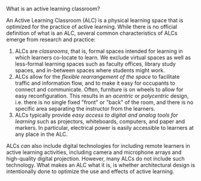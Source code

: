 What is an active learning classroom? 

An Active Learning Classroom (ALC) is a physical learning space that is optimized for the practice of active learning. While there is no official definition of what is an ALC, several common characteristics of ALCs emerge from research and practice: 

1. ALCs are *classrooms*, that is, formal spaces intended for learning in which learners co-locate to learn. We exclude virtual spaces as well as less-formal learning spaces such as faculty offices, library study spaces, and in-between spaces where students might work.  
2. ALCs allow for the *flexible rearrangement of the space* to facilitate traffic and information flow, and to make it easy for occupants to connect and communicate. Often, furniture is on wheels to allow for easy reconfiguration. This results in an *acentric* or *polycentric* design, i.e. there is no single fixed "front" or "back" of the room, and there is no specific area separating the instructor from the learners. 
3. ALCs typically provide *easy access to digital and analog tools for learning* such as projectors, whiteboards, computers, and paper and markers. In particular, electrical power is easily accessible to learners at any place in the ALC. 

ALCs *can* also include digital technologies for including remote learners in active learning activities, including camera and microphone arrays and high-quality digital projection. However, many ALCs do not include such technology. What makes an ALC what it is, is whether architectural design is intentionally done to optimize the use and effects of active learning. 